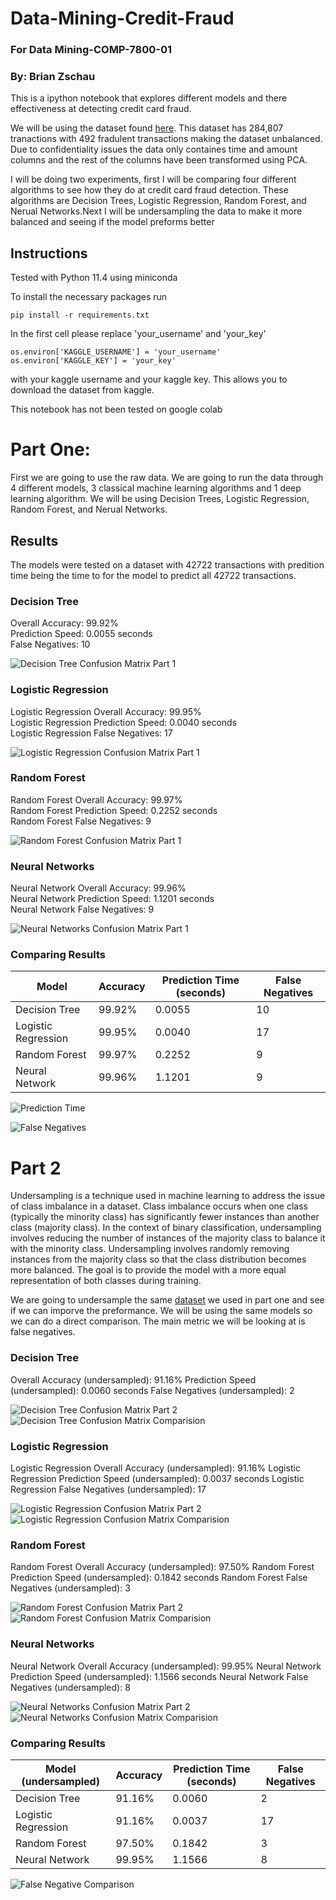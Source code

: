 # Data-Mining-Credit-Fraud
### For Data Mining-COMP-7800-01
### By: Brian Zschau

This is a ipython notebook that explores different models and there effectiveness at detecting credit card fraud.

We will be using the dataset found [here](https://www.kaggle.com/datasets/mlg-ulb/creditcardfraud). This dataset has 284,807 tranactions with 492 fradulent transactions making the dataset unbalanced. Due to confidentiality issues the data only containes time and amount columns and the rest of the columns have been transformed using PCA.

I will be doing two experiments, first I will be comparing four different algorithms to see how they do at credit card fraud detection. These algorithms are Decision Trees, Logistic Regression, Random Forest, and Nerual Networks.Next I will be undersampling the data to make it more balanced and seeing if the model preforms better

## Instructions

Tested with Python 11.4 using miniconda

To install the necessary packages run
```
pip install -r requirements.txt
```

In the first cell please replace 'your_username' and 'your_key'
```
os.environ['KAGGLE_USERNAME'] = 'your_username'
os.environ['KAGGLE_KEY'] = 'your_key'
```
with your kaggle username and your kaggle key. This allows you to download the dataset from kaggle. 

This notebook has not been tested on google colab

# Part One:
First we are going to use the raw data. We are going to run the data through 4 different models, 3 classical machine learning algorithms and 1 deep learning algorithm. We will be using Decision Trees, Logistic Regression, Random Forest, and Nerual Networks.

## Results

The models were tested on a dataset with 42722 transactions with predition time being the time to for the model to predict all 42722 transactions.

### Decision Tree

Overall Accuracy: 99.92%  
Prediction Speed: 0.0055 seconds  
False Negatives: 10

![Decision Tree Confusion Matrix Part 1](figs/part1/decisiontree_confusionmatrix.png)

### Logistic Regression
Logistic Regression Overall Accuracy: 99.95%  
Logistic Regression Prediction Speed: 0.0040 seconds  
Logistic Regression False Negatives: 17

![Logistic Regression Confusion Matrix Part 1](figs/part1/logisticregression_confusionmatrix.png)

### Random Forest
Random Forest Overall Accuracy: 99.97%  
Random Forest Prediction Speed: 0.2252 seconds  
Random Forest False Negatives: 9

![Random Forest Confusion Matrix Part 1](figs/part1/randomforest_confusionmatrix.png)

### Neural Networks
Neural Network Overall Accuracy: 99.96%  
Neural Network Prediction Speed: 1.1201 seconds  
Neural Network False Negatives: 9

![Neural Networks Confusion Matrix Part 1](figs/part1/neuralnetwork_confusionmatrix.png)

### Comparing Results

| Model               |  Accuracy  | Prediction Time (seconds)  | False Negatives  |
|---------------------|------------|----------------------------|------------------|
| Decision Tree       | 99.92%     | 0.0055                      | 10               |
| Logistic Regression | 99.95%     | 0.0040                      | 17               |
| Random Forest       | 99.97%     | 0.2252                      | 9                |
| Neural Network      | 99.96%     | 1.1201                      | 9                |

![Prediction Time](figs/part1/predictiontime.png)

![False Negatives](figs/part1/falsenegatives.png)

# Part 2
Undersampling is a technique used in machine learning to address the issue of class imbalance in a dataset. Class imbalance occurs when one class (typically the minority class) has significantly fewer instances than another class (majority class). In the context of binary classification, undersampling involves reducing the number of instances of the majority class to balance it with the minority class. Undersampling involves randomly removing instances from the majority class so that the class distribution becomes more balanced. The goal is to provide the model with a more equal representation of both classes during training.

We are going to undersample the same [dataset](https://www.kaggle.com/datasets/mlg-ulb/creditcardfraud) we used in part one and see if we can imporve the preformance. We will be using the same models so we can do a direct comparison. The main metric we will be looking at is false negatives.

### Decision Tree

Overall Accuracy (undersampled): 91.16%
Prediction Speed (undersampled): 0.0060 seconds
False Negatives (undersampled): 2

![Decision Tree Confusion Matrix Part 2](figs/part2/decisiontree_confusionmatrix.png)
![Decision Tree Confusion Matrix Comparision](figs/part2/decisiontree_confusionmatrix_compare.png)

### Logistic Regression
Logistic Regression Overall Accuracy (undersampled): 91.16%
Logistic Regression Prediction Speed (undersampled): 0.0037 seconds
Logistic Regression False Negatives (undersampled): 17

![Logistic Regression Confusion Matrix Part 2](figs/part2/logisticregreesion_confusionmatrix.png)
![Logistic Regression Confusion Matrix Comparision](figs/part2/logisticregreesion_confusionmatrix_compare.png)

### Random Forest
Random Forest Overall Accuracy (undersampled): 97.50%
Random Forest Prediction Speed (undersampled): 0.1842 seconds
Random Forest False Negatives (undersampled): 3

![Random Forest Confusion Matrix Part 2](figs/part2/randomforest_confusionmatrix.png)
![Random Forest Confusion Matrix Comparision](figs/part2/randomforest_confusionmatrix_compare.png)

### Neural Networks
Neural Network Overall Accuracy (undersampled): 99.95%
Neural Network Prediction Speed (undersampled): 1.1566 seconds
Neural Network False Negatives (undersampled): 8

![Neural Networks Confusion Matrix Part 2](figs/part2/neuralnetwork_confusionmatrix.png)
![Neural Networks Confusion Matrix Comparision](figs/part2/neuralnetwork_confusionmatrix_compare.png)

### Comparing Results

| Model (undersampled)|  Accuracy  | Prediction Time (seconds)   | False Negatives  |
|---------------------|------------|-----------------------------|------------------|
| Decision Tree       | 91.16%     | 0.0060                      | 2                |
| Logistic Regression | 91.16%     | 0.0037                      | 17               |
| Random Forest       | 97.50%     | 0.1842                      | 3                |
| Neural Network      | 99.95%     | 1.1566                      | 8                |

![False Negative Comparison](figs/part2/falsenegative.png)